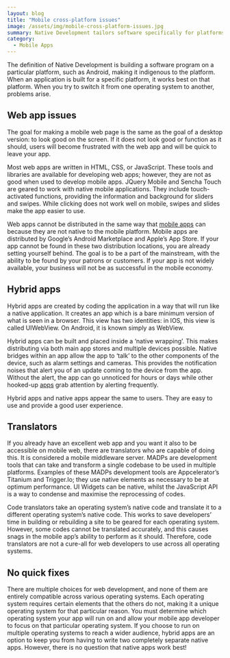 ```yaml
---
layout: blog
title: "Mobile cross-platform issues"
image: /assets/img/mobile-cross-platform-issues.jpg
summary: Native Development tailors software specifically for platforms like Android, optimizing performance, unlike web or hybrid apps, which face distribution and functionality challenges across different systems.
category:
  - Mobile Apps
---
```


The definition of Native Development is building a software program on a particular platform, such as Android, making it indigenous to the platform. When an application is built for a specific platform, it works best on that platform. When you try to switch it from one operating system to another, problems arise.

## Web app issues
The goal for making a mobile web page is the same as the goal of a desktop version: to look good on the screen. If it does not look good or function as it should, users will become frustrated with the web app and will be quick to leave your app.

Most web apps are written in HTML, CSS, or JavaScript. These tools and libraries are available for developing web apps; however, they are not as good when used to develop mobile apps. JQuery Mobile and Sencha Touch are geared to work with native mobile applications. They include touch-activated functions, providing the information and background for sliders and swipes. While clicking does not work well on mobile, swipes and slides make the app easier to use.

Web apps cannot be distributed in the same way that [mobile apps](https://headchannel.co.uk/blog/predictions-for-mobile-app-development/) can because they are not native to the mobile platform. Mobile apps are distributed by Google’s Android Marketplace and Apple’s App Store. If your app cannot be found in these two distribution locations, you are already setting yourself behind. The goal is to be a part of the mainstream, with the ability to be found by your patrons or customers. If your app is not widely available, your business will not be as successful in the mobile economy.

## Hybrid apps
Hybrid apps are created by coding the application in a way that will run like a native application. It creates an app which is a bare minimum version of what is seen in a browser. This view has two identities: in IOS, this view is called UIWebView. On Android, it is known simply as WebView.

Hybrid apps can be built and placed inside a ‘native wrapping’. This makes distributing via both main app stores and multiple devices possible. Native bridges within an app allow the app to ‘talk’ to the other components of the device, such as alarm settings and cameras. This provides the notification noises that alert you of an update coming to the device from the app. Without the alert, the app can go unnoticed for hours or days while other hooked-up [apps](https://headchannel.co.uk/blog/how-to-improve-your-mobile-app-visibility/) grab attention by alerting frequently.

Hybrid apps and native apps appear the same to users. They are easy to use and provide a good user experience.

## Translators
If you already have an excellent web app and you want it also to be accessible on mobile web, there are translators who are capable of doing this. It is considered a mobile middleware server. MADPs are development tools that can take and transform a single codebase to be used in multiple platforms. Examples of these MADPs development tools are Appcelerator’s Titanium and Trigger.Io; they use native elements as necessary to be at optimum performance. UI Widgets can be native, whilst the JavaScript API is a way to condense and maximise the reprocessing of codes.

Code translators take an operating system’s native code and translate it to a different operating system’s native code. This works to save developers’ time in building or rebuilding a site to be geared for each operating system. However, some codes cannot be translated accurately, and this causes snags in the mobile app’s ability to perform as it should. Therefore, code translators are not a cure-all for web developers to use across all operating systems.

## No quick fixes
There are multiple choices for web development, and none of them are entirely compatible across various operating systems. Each operating system requires certain elements that the others do not, making it a unique operating system for that particular reason. You must determine which operating system your app will run on and allow your mobile app developer to focus on that particular operating system. If you choose to run on multiple operating systems to reach a wider audience, hybrid apps are an option to keep you from having to write two completely separate native apps. However, there is no question that native apps work best!
